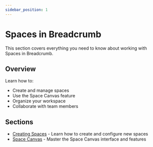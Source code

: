 ```yaml
---
sidebar_position: 1
---
```


# Spaces in Breadcrumb

This section covers everything you need to know about working with Spaces in Breadcrumb.

## Overview

Learn how to:
- Create and manage spaces
- Use the Space Canvas feature
- Organize your workspace
- Collaborate with team members

## Sections
- [Creating Spaces](Creating-Spaces/intro.md) - Learn how to create and configure new spaces
- [Space Canvas](Space-Canvas/intro.md) - Master the Space Canvas interface and features
